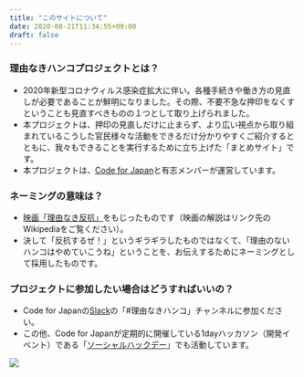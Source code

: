 ```yaml
---
title: "このサイトについて"
date: 2020-08-21T11:34:55+09:00
draft: false
---
```

### 理由なきハンコプロジェクトとは？
- 2020年新型コロナウィルス感染症拡大に伴い。各種手続きや働き方の見直しが必要であることが鮮明になりました。その際、不要不急な押印をなくすということも見直すべきものの１つとして取り上げられました。
- 本プロジェクトは、押印の見直しだけに止まらず、より広い視点から取り組まれているこうした官民様々な活動をできるだけ分かりやすくご紹介するとともに、我々もできることを実行するために立ち上げた「まとめサイト」です。
- 本プロジェクトは、[Code for Japan](https://www.code4japan.org/)と有志メンバーが運営しています。

### ネーミングの意味は？
- [映画「理由なき反抗」](https://ja.wikipedia.org/wiki/%E7%90%86%E7%94%B1%E3%81%AA%E3%81%8D%E5%8F%8D%E6%8A%97)をもじったものです（映画の解説はリンク先のWikipediaをご覧ください）。
- 決して「反抗するぜ！」というギラギラしたものではなくて、「理由のないハンコはやめていこうね」ということを、お伝えするためにネーミングとして採用したものです。

### プロジェクトに参加したい場合はどうすればいいの？
- Code for Japanの[Slack](https://join.slack.com/t/cfj/shared_invite/zt-473qa2x1-Fc_Uo76uPPRm2j~JBWRx1w)の「#理由なきハンコ」チャンネルに参加ください。
- この他、Code for Japanが定期的に開催している1dayハッカソン（開発イベント）である「[ソーシャルハックデー](https://www.code4japan.org/activity/socialhackday)」でも活動しています。

![](https://i.imgur.com/iurBKuS.jpg)

